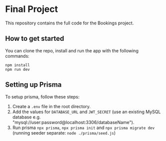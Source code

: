 # Final Project

This repository contains the full code for the Bookings project.

## How to get started

You can clone the repo, install and run the app with the following commands:

```plaintext
npm install
npm run dev
```

## Setting up Prisma

To setup prisma, follow these steps:

1. Create a `.env` file in the root directory.
2. Add the values for `DATABASE_URL` and `JWT_SECRET` (use an existing MySQL database e.g. "mysql://user:password@localhost:3306/databaseName").
3. Run prisma `npx prisma`, `npx prisma init` and `npx prisma migrate dev` (running seeder separate: `node ./prisma/seed.js`)